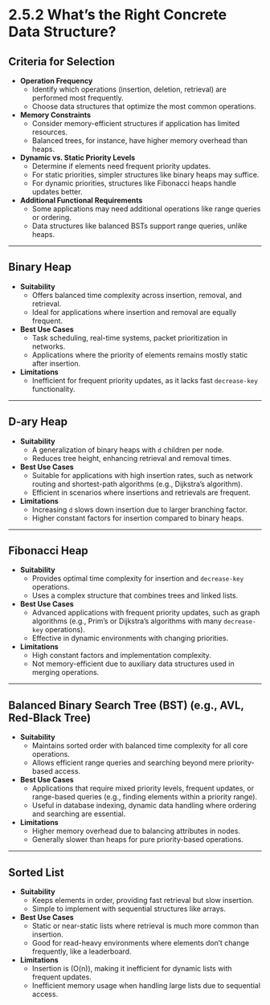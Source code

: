 # 2.5.2 What’s the Right Concrete Data Structure?

## Criteria for Selection
- **Operation Frequency**
  - Identify which operations (insertion, deletion, retrieval) are performed most frequently.
  - Choose data structures that optimize the most common operations.
- **Memory Constraints**
  - Consider memory-efficient structures if application has limited resources.
  - Balanced trees, for instance, have higher memory overhead than heaps.
- **Dynamic vs. Static Priority Levels**
  - Determine if elements need frequent priority updates.
  - For static priorities, simpler structures like binary heaps may suffice.
  - For dynamic priorities, structures like Fibonacci heaps handle updates better.
- **Additional Functional Requirements**
  - Some applications may need additional operations like range queries or ordering.
  - Data structures like balanced BSTs support range queries, unlike heaps.

---

## Binary Heap
- **Suitability**
  - Offers balanced time complexity across insertion, removal, and retrieval.
  - Ideal for applications where insertion and removal are equally frequent.
- **Best Use Cases**
  - Task scheduling, real-time systems, packet prioritization in networks.
  - Applications where the priority of elements remains mostly static after insertion.
- **Limitations**
  - Inefficient for frequent priority updates, as it lacks fast `decrease-key` functionality.

---

## D-ary Heap
- **Suitability**
  - A generalization of binary heaps with `d` children per node.
  - Reduces tree height, enhancing retrieval and removal times.
- **Best Use Cases**
  - Suitable for applications with high insertion rates, such as network routing and shortest-path algorithms (e.g., Dijkstra’s algorithm).
  - Efficient in scenarios where insertions and retrievals are frequent.
- **Limitations**
  - Increasing `d` slows down insertion due to larger branching factor.
  - Higher constant factors for insertion compared to binary heaps.

---

## Fibonacci Heap
- **Suitability**
  - Provides optimal time complexity for insertion and `decrease-key` operations.
  - Uses a complex structure that combines trees and linked lists.
- **Best Use Cases**
  - Advanced applications with frequent priority updates, such as graph algorithms (e.g., Prim’s or Dijkstra’s algorithms with many `decrease-key` operations).
  - Effective in dynamic environments with changing priorities.
- **Limitations**
  - High constant factors and implementation complexity.
  - Not memory-efficient due to auxiliary data structures used in merging operations.

---

## Balanced Binary Search Tree (BST) (e.g., AVL, Red-Black Tree)
- **Suitability**
  - Maintains sorted order with balanced time complexity for all core operations.
  - Allows efficient range queries and searching beyond mere priority-based access.
- **Best Use Cases**
  - Applications that require mixed priority levels, frequent updates, or range-based queries (e.g., finding elements within a priority range).
  - Useful in database indexing, dynamic data handling where ordering and searching are essential.
- **Limitations**
  - Higher memory overhead due to balancing attributes in nodes.
  - Generally slower than heaps for pure priority-based operations.

---

## Sorted List
- **Suitability**
  - Keeps elements in order, providing fast retrieval but slow insertion.
  - Simple to implement with sequential structures like arrays.
- **Best Use Cases**
  - Static or near-static lists where retrieval is much more common than insertion.
  - Good for read-heavy environments where elements don’t change frequently, like a leaderboard.
- **Limitations**
  - Insertion is \(O(n)\), making it inefficient for dynamic lists with frequent updates.
  - Inefficient memory usage when handling large lists due to sequential access.
